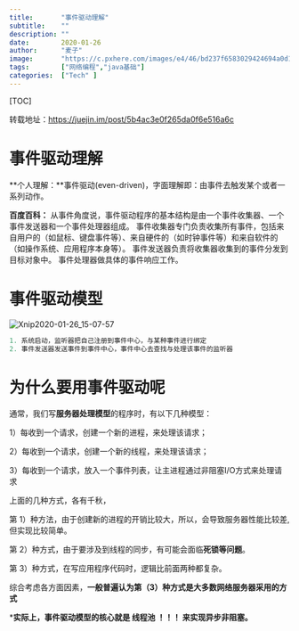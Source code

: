 ```yaml
---
title:       "事件驱动理解"
subtitle:    ""
description: ""
date:        2020-01-26
author:      "麦子"
image:       "https://c.pxhere.com/images/e4/46/bd237f6583029424694a0d16589b-1435053.jpg!d"
tags:        ["网络编程","java基础"]
categories:  ["Tech" ]
---
```


[TOC]

转载地址：https://juejin.im/post/5b4ac3e0f265da0f6e516a6c

# 事件驱动理解

**个人理解：**事件驱动(even-driven)，字面理解即：由事件去触发某个或者一系列动作。

**百度百科：** 从事件角度说，事件驱动程序的基本结构是由一个事件收集器、一个事件发送器和一个事件处理器组成。  事件收集器专门负责收集所有事件，包括来自用户的（如鼠标、键盘事件等）、来自硬件的（如时钟事件等）和来自软件的（如操作系统、应用程序本身等）。  事件发送器负责将收集器收集到的事件分发到目标对象中。  事件处理器做具体的事件响应工作。

# 事件驱动模型

![Xnip2020-01-26_15-07-57](/img/Xnip2020-01-26_15-07-57.png)

```java
1. 系统启动，监听器把自己注册到事件中心，与某种事件进行绑定
2. 事件发送器发送事件到事件中心，事件中心去查找与处理该事件的监听器
```

# 为什么要用事件驱动呢

通常，我们写**服务器处理模型**的程序时，有以下几种模型：

1）每收到一个请求，创建一个新的进程，来处理该请求；

2）每收到一个请求，创建一个新的线程，来处理该请求；

3）每收到一个请求，放入一个事件列表，让主进程通过非阻塞I/O方式来处理请求

上面的几种方式，各有千秋，

第 1）种方法，由于创建新的进程的开销比较大，所以，会导致服务器性能比较差,但实现比较简单。

第 2）种方式，由于要涉及到线程的同步，有可能会面临**死锁等问题**。

第 3）种方式，在写应用程序代码时，逻辑比前面两种都复杂。

综合考虑各方面因素，**一般普遍认为第（3）种方式是大多数网络服务器采用的方式**



***实际上，事件驱动模型的核心就是 线程池 ！！！ 来实现异步非阻塞。**